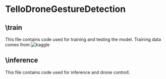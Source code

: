 # TelloDroneGestureDetection

## \train
This file contains code used for training and testing the model. 
Training data comes from ![kaggle](https://www.kaggle.com/datasets/imsparsh/gesture-recognition)

## \inference
This file contains code used for inference and drone controll. 
